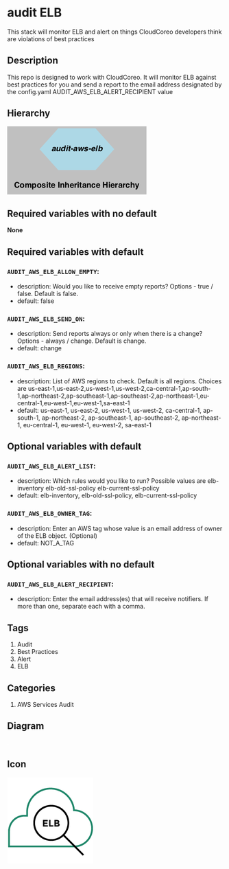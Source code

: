 audit ELB
============================
This stack will monitor ELB and alert on things CloudCoreo developers think are violations of best practices


## Description
This repo is designed to work with CloudCoreo. It will monitor ELB against best practices for you and send a report to the email address designated by the config.yaml AUDIT&#95;AWS&#95;ELB&#95;ALERT&#95;RECIPIENT value


## Hierarchy
![composite inheritance hierarchy](https://raw.githubusercontent.com/CloudCoreo/audit-aws-elb/master/images/hierarchy.png "composite inheritance hierarchy")



## Required variables with no default

**None**


## Required variables with default

### `AUDIT_AWS_ELB_ALLOW_EMPTY`:
  * description: Would you like to receive empty reports? Options - true / false. Default is false.
  * default: false

### `AUDIT_AWS_ELB_SEND_ON`:
  * description: Send reports always or only when there is a change? Options - always / change. Default is change.
  * default: change

### `AUDIT_AWS_ELB_REGIONS`:
  * description: List of AWS regions to check. Default is all regions. Choices are us-east-1,us-east-2,us-west-1,us-west-2,ca-central-1,ap-south-1,ap-northeast-2,ap-southeast-1,ap-southeast-2,ap-northeast-1,eu-central-1,eu-west-1,eu-west-1,sa-east-1
  * default: us-east-1, us-east-2, us-west-1, us-west-2, ca-central-1, ap-south-1, ap-northeast-2, ap-southeast-1, ap-southeast-2, ap-northeast-1, eu-central-1, eu-west-1, eu-west-2, sa-east-1


## Optional variables with default

### `AUDIT_AWS_ELB_ALERT_LIST`:
  * description: Which rules would you like to run? Possible values are elb-inventory elb-old-ssl-policy elb-current-ssl-policy
  * default: elb-inventory, elb-old-ssl-policy, elb-current-ssl-policy

### `AUDIT_AWS_ELB_OWNER_TAG`:
  * description: Enter an AWS tag whose value is an email address of owner of the ELB object. (Optional)
  * default: NOT_A_TAG


## Optional variables with no default

### `AUDIT_AWS_ELB_ALERT_RECIPIENT`:
  * description: Enter the email address(es) that will receive notifiers. If more than one, separate each with a comma.

## Tags
1. Audit
1. Best Practices
1. Alert
1. ELB

## Categories
1. AWS Services Audit



## Diagram
![diagram](https://raw.githubusercontent.com/CloudCoreo/audit-aws-elb/master/images/diagram.png "diagram")


## Icon
![icon](https://raw.githubusercontent.com/CloudCoreo/audit-aws-elb/master/images/icon.png "icon")

